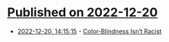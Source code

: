 # [Published on 2022-12-20](index.md)

* [2022-12-20, 14:15:15](https://news.ycombinator.com/item?id=34066163) - [Color-Blindness Isn’t Racist](https://www.thefp.com/p/actually-color-blindness-isnt-racist)
